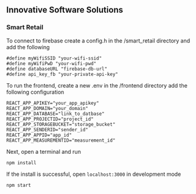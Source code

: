 ## Innovative Software Solutions 

### Smart Retail

To connect to firebase create a config.h in the /smart_retail directory and add the following
```
#define myWifiSSID "your-wifi-ssid"
#define myWifiPwD "your-wifi-pwd"
#define databaseURL "firebase-db-url"
#define api_key_fb "your-private-api-key"
```

To run the frontend, create a new .env in the /frontend directory add the following configuration
```
REACT_APP_APIKEY="your_app_apikey"
REACT_APP_DOMAIN="your_domain"
REACT_APP_DATABASE="link_to_datbase"
REACT_APP_PROJECTID="project_id"
REACT_APP_STORAGEBUCKET="storage_bucket"
REACT_APP_SENDERID="sender_id"
REACT_APP_APPID="app_id"
REACT_APP_MEASUREMENTID="measurement_id"
```

Next, open a terminal and run
```
npm install
```
If the install is successful, open `localhost:3000` in development mode
```
npm start
```

